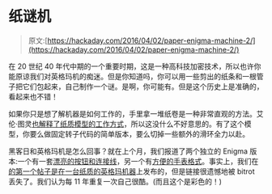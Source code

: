 # 纸谜机

> 原文:[https://hackaday.com/2016/04/02/paper-enigma-machine-2/](https://hackaday.com/2016/04/02/paper-enigma-machine-2/)

在 20 世纪 40 年代中期的一个重要时期，这是一种高科技加密技术，所以也许你能原谅我们对英格玛机的痴迷。但是你知道吗，你可以用一些剪出的纸条和一根管子把它们包起来，自己制作一个谜。是啊，你可能有。但是这个历史上是准确的，看起来也不错！

如果你只是想了解机器是如何工作的，手里拿一堆纸卷是一种非常直观的方法。艾伦·图灵[也解释了纸质模型的工作方式](http://www.turingarchive.org/viewer/?id=147&title=07)，所以这没什么不好意思的。有了这个模型，你要么做固定转子代码的简单版本，要么切掉一些额外的滑环全力以赴。

黑客日和英格玛机是怎么回事？就在上个月，我们报道了两个独立的 Enigma 版本:一个有一套[漂亮的按钮和连接线](http://hackaday.com/2016/03/09/mein-enigma/)，另一个有[方便的手表格式](http://hackaday.com/2015/03/23/enigma-machine-wristwatch/)。事实上，我们在[的第一个帖子是在一台纸质的英格玛机器](http://hackaday.com/2004/12/08/paper-enigma-machine/)上发布的，但是链接很遗憾地被 bitrot 丢失了。我们认为每 11 年重复一次自己很酷。(而且这个是彩色的！)